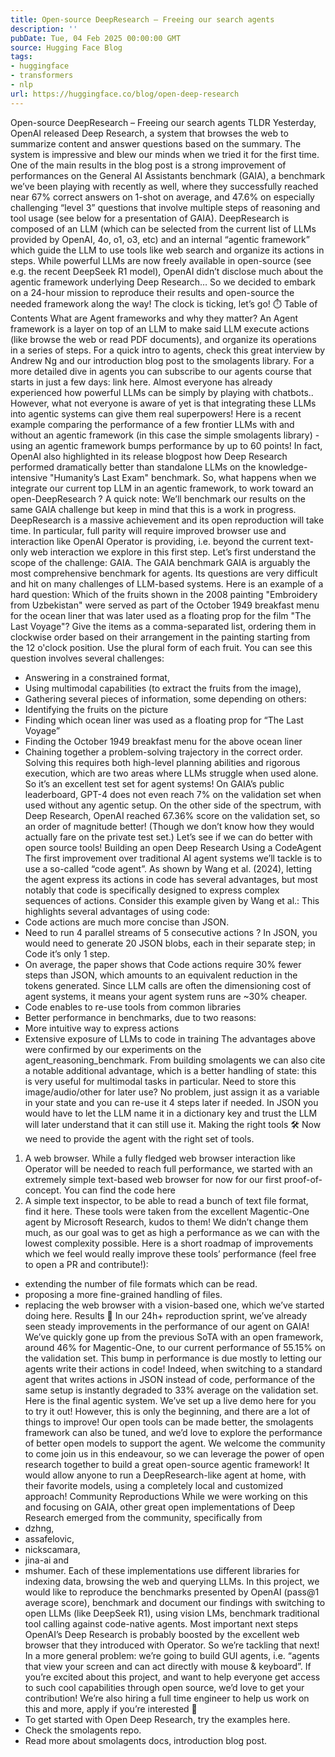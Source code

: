 ```yaml
---
title: Open-source DeepResearch – Freeing our search agents
description: ''
pubDate: Tue, 04 Feb 2025 00:00:00 GMT
source: Hugging Face Blog
tags:
- huggingface
- transformers
- nlp
url: https://huggingface.co/blog/open-deep-research
---
```


Open-source DeepResearch – Freeing our search agents
TLDR
Yesterday, OpenAI released Deep Research, a system that browses the web to summarize content and answer questions based on the summary. The system is impressive and blew our minds when we tried it for the first time.
One of the main results in the blog post is a strong improvement of performances on the General AI Assistants benchmark (GAIA), a benchmark we’ve been playing with recently as well, where they successfully reached near 67% correct answers on 1-shot on average, and 47.6% on especially challenging “level 3” questions that involve multiple steps of reasoning and tool usage (see below for a presentation of GAIA).
DeepResearch is composed of an LLM (which can be selected from the current list of LLMs provided by OpenAI, 4o, o1, o3, etc) and an internal “agentic framework” which guide the LLM to use tools like web search and organize its actions in steps.
While powerful LLMs are now freely available in open-source (see e.g. the recent DeepSeek R1 model), OpenAI didn’t disclose much about the agentic framework underlying Deep Research…
So we decided to embark on a 24-hour mission to reproduce their results and open-source the needed framework along the way!
The clock is ticking, let’s go! ⏱️
Table of Contents
What are Agent frameworks and why they matter?
An Agent framework is a layer on top of an LLM to make said LLM execute actions (like browse the web or read PDF documents), and organize its operations in a series of steps. For a quick intro to agents, check this great interview by Andrew Ng and our introduction blog post to the smolagents library. For a more detailed dive in agents you can subscribe to our agents course that starts in just a few days: link here.
Almost everyone has already experienced how powerful LLMs can be simply by playing with chatbots.. However, what not everyone is aware of yet is that integrating these LLMs into agentic systems can give them real superpowers!
Here is a recent example comparing the performance of a few frontier LLMs with and without an agentic framework (in this case the simple smolagents library) - using an agentic framework bumps performance by up to 60 points!
In fact, OpenAI also highlighted in its release blogpost how Deep Research performed dramatically better than standalone LLMs on the knowledge-intensive "Humanity’s Last Exam" benchmark.
So, what happens when we integrate our current top LLM in an agentic framework, to work toward an open-DeepResearch
?
A quick note: We’ll benchmark our results on the same GAIA challenge but keep in mind that this is a work in progress. DeepResearch is a massive achievement and its open reproduction will take time. In particular, full parity will require improved browser use and interaction like OpenAI Operator is providing, i.e. beyond the current text-only web interaction we explore in this first step.
Let’s first understand the scope of the challenge: GAIA.
The GAIA benchmark
GAIA is arguably the most comprehensive benchmark for agents. Its questions are very difficult and hit on many challenges of LLM-based systems. Here is an example of a hard question:
Which of the fruits shown in the 2008 painting "Embroidery from Uzbekistan" were served as part of the October 1949 breakfast menu for the ocean liner that was later used as a floating prop for the film "The Last Voyage"? Give the items as a comma-separated list, ordering them in clockwise order based on their arrangement in the painting starting from the 12 o'clock position. Use the plural form of each fruit.
You can see this question involves several challenges:
- Answering in a constrained format,
- Using multimodal capabilities (to extract the fruits from the image),
- Gathering several pieces of information, some depending on others:
- Identifying the fruits on the picture
- Finding which ocean liner was used as a floating prop for “The Last Voyage”
- Finding the October 1949 breakfast menu for the above ocean liner
- Chaining together a problem-solving trajectory in the correct order.
Solving this requires both high-level planning abilities and rigorous execution, which are two areas where LLMs struggle when used alone.
So it’s an excellent test set for agent systems!
On GAIA’s public leaderboard, GPT-4 does not even reach 7% on the validation set when used without any agentic setup. On the other side of the spectrum, with Deep Research, OpenAI reached 67.36% score on the validation set, so an order of magnitude better! (Though we don’t know how they would actually fare on the private test set.)
Let’s see if we can do better with open source tools!
Building an open Deep Research
Using a CodeAgent
The first improvement over traditional AI agent systems we’ll tackle is to use a so-called “code agent”. As shown by Wang et al. (2024), letting the agent express its actions in code has several advantages, but most notably that code is specifically designed to express complex sequences of actions.
Consider this example given by Wang et al.:
This highlights several advantages of using code:
- Code actions are much more concise than JSON.
- Need to run 4 parallel streams of 5 consecutive actions ? In JSON, you would need to generate 20 JSON blobs, each in their separate step; in Code it’s only 1 step.
- On average, the paper shows that Code actions require 30% fewer steps than JSON, which amounts to an equivalent reduction in the tokens generated. Since LLM calls are often the dimensioning cost of agent systems, it means your agent system runs are ~30% cheaper.
- Code enables to re-use tools from common libraries
- Better performance in benchmarks, due to two reasons:
- More intuitive way to express actions
- Extensive exposure of LLMs to code in training
The advantages above were confirmed by our experiments on the agent_reasoning_benchmark.
From building smolagents
we can also cite a notable additional advantage, which is a better handling of state: this is very useful for multimodal tasks in particular. Need to store this image/audio/other for later use? No problem, just assign it as a variable in your state and you can re-use it 4 steps later if needed. In JSON you would have to let the LLM name it in a dictionary key and trust the LLM will later understand that it can still use it.
Making the right tools 🛠️
Now we need to provide the agent with the right set of tools.
1. A web browser. While a fully fledged web browser interaction like Operator will be needed to reach full performance, we started with an extremely simple text-based web browser for now for our first proof-of-concept. You can find the code here
2. A simple text inspector, to be able to read a bunch of text file format, find it here.
These tools were taken from the excellent Magentic-One agent by Microsoft Research, kudos to them! We didn’t change them much, as our goal was to get as high a performance as we can with the lowest complexity possible.
Here is a short roadmap of improvements which we feel would really improve these tools’ performance (feel free to open a PR and contribute!):
- extending the number of file formats which can be read.
- proposing a more fine-grained handling of files.
- replacing the web browser with a vision-based one, which we’ve started doing here.
Results 🏅
In our 24h+ reproduction sprint, we’ve already seen steady improvements in the performance of our agent on GAIA!
We’ve quickly gone up from the previous SoTA with an open framework, around 46% for Magentic-One, to our current performance of 55.15% on the validation set.
This bump in performance is due mostly to letting our agents write their actions in code! Indeed, when switching to a standard agent that writes actions in JSON instead of code, performance of the same setup is instantly degraded to 33% average on the validation set.
Here is the final agentic system.
We’ve set up a live demo here for you to try it out!
However, this is only the beginning, and there are a lot of things to improve! Our open tools can be made better, the smolagents framework can also be tuned, and we’d love to explore the performance of better open models to support the agent.
We welcome the community to come join us in this endeavour, so we can leverage the power of open research together to build a great open-source agentic framework! It would allow anyone to run a DeepResearch-like agent at home, with their favorite models, using a completely local and customized approach!
Community Reproductions
While we were working on this and focusing on GAIA, other great open implementations of Deep Research emerged from the community, specifically from
- dzhng,
- assafelovic,
- nickscamara,
- jina-ai and
- mshumer.
Each of these implementations use different libraries for indexing data, browsing the web and querying LLMs. In this project, we would like to reproduce the benchmarks presented by OpenAI (pass@1 average score), benchmark and document our findings with switching to open LLMs (like DeepSeek R1), using vision LMs, benchmark traditional tool calling against code-native agents.
Most important next steps
OpenAI’s Deep Research is probably boosted by the excellent web browser that they introduced with Operator.
So we’re tackling that next! In a more general problem: we’re going to build GUI agents, i.e. “agents that view your screen and can act directly with mouse & keyboard”. If you’re excited about this project, and want to help everyone get access to such cool capabilities through open source, we’d love to get your contribution!
We’re also hiring a full time engineer to help us work on this and more, apply if you’re interested 🙂
- To get started with Open Deep Research, try the examples here.
- Check the smolagents repo.
- Read more about smolagents docs, introduction blog post.